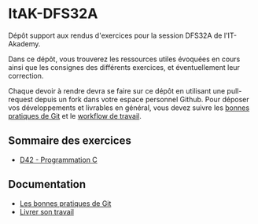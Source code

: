 # ItAK-DFS32A

Dépôt support aux rendus d'exercices pour la session DFS32A de l'IT-Akademy.

Dans ce dépôt, vous trouverez les ressources utiles évoquées en cours ainsi que les consignes des différents exercices, et éventuellement leur correction.

Chaque devoir à rendre devra se faire sur ce dépôt en utilisant une pull-request depuis un fork dans votre espace personnel Github.
Pour déposer vos développements et livrables en général, vous devez suivre les [bonnes pratiques de Git](docs/git.md) et le [workflow de travail](docs/workflow.md).

## Sommaire des exercices

  - [D42 - Programmation C](D42_Prog_C/README.md)

## Documentation

  - [Les bonnes pratiques de Git](docs/git.md)
  - [Livrer son travail](docs/workflow.md)
